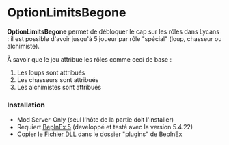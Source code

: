 # OptionLimitsBegone

**OptionLimitsBegone** permet de débloquer le cap sur les rôles dans Lycans : 
il est possible d'avoir jusqu'à 5 joueur par rôle "spécial" (loup, chasseur ou alchimiste).

À savoir que le jeu attribue les rôles comme ceci de base :
1. Les loups sont attribués
2. Les chasseurs sont attribués
3. Les alchimistes sont attribués


### Installation

- Mod Server-Only (seul l'hôte de la partie doit l'installer)
- Requiert [BepInEx 5](https://docs.bepinex.dev/articles/user_guide/installation/index.html) (developpé et testé avec la version 5.4.22)
- Copier le [Fichier DLL](https://github.com/Shepardeon/LycansMod-OptionsLimitsBegone/releases/tag/2.0.0) dans le dossier "plugins" de BepInEx
